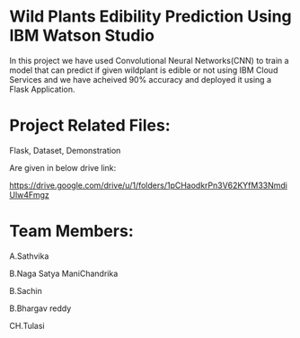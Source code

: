 # Wild Plants Edibility Prediction Using IBM Watson Studio
In this project we have used Convolutional Neural Networks(CNN) to train a model that can predict if given wildplant is edible or not using IBM Cloud Services and we have acheived 90% accuracy and deployed it using a Flask Application.

# Project Related Files:
Flask,
Dataset,
Demonstration

Are given in below drive link:

https://drive.google.com/drive/u/1/folders/1pCHaodkrPn3V62KYfM33NmdiUlw4Fmgz

# Team Members:
A.Sathvika

B.Naga Satya ManiChandrika

B.Sachin

B.Bhargav reddy

CH.Tulasi
